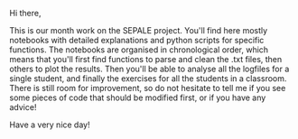 Hi there,

This is our month work on the SEPALE project. You'll find here mostly notebooks with detailed explanations and python scripts for specific functions.
The notebooks are organised in chronological order, which means that you'll first find functions to parse and clean the .txt files, then others to plot the results. Then you'll be able to analyse all the logfiles for a single student, and finally the exercises for all the students in a classroom.
There is still room for improvement, so do not hesitate to tell me if you see some pieces of code that should be modified first, or if you have any advice!

Have a very nice day!
